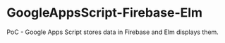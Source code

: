 # GoogleAppsScript-Firebase-Elm
PoC - Google Apps Script stores data in Firebase and Elm displays them.
